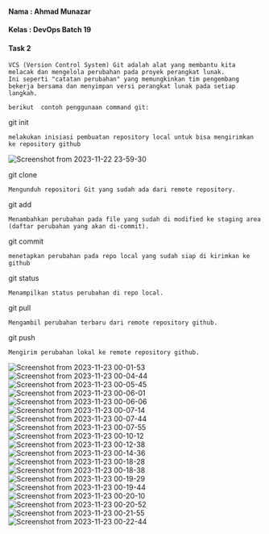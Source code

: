 #### Nama : Ahmad Munazar
#### Kelas : DevOps Batch 19
#### Task 2

```
VCS (Version Control System) Git adalah alat yang membantu kita melacak dan mengelola perubahan pada proyek perangkat lunak. 
Ini seperti "catatan perubahan" yang memungkinkan tim pengembang bekerja bersama dan menyimpan versi perangkat lunak pada setiap langkah.

berikut  contoh penggunaan command git:
```
git init 
```
melakukan inisiasi pembuatan repository local untuk bisa mengirimkan ke repository github
```

![Screenshot from 2023-11-22 23-59-30](https://github.com/Muna-020/DEVOPS-BATCH-19/assets/74352384/273141a0-ac85-47ad-b953-8300ca1d17f4)

git clone
```
Mengunduh repositori Git yang sudah ada dari remote repository.
```
git add
```
Menambahkan perubahan pada file yang sudah di modified ke staging area (daftar perubahan yang akan di-commit).
```
git commit
```
menetapkan perubahan pada repo local yang sudah siap di kirimkan ke github
```
git status
```
Menampilkan status perubahan di repo local.
```
git pull
```
Mengambil perubahan terbaru dari remote repository github. 
```
git push
```
Mengirim perubahan lokal ke remote repository github.
```

![Screenshot from 2023-11-23 00-01-53](https://github.com/Muna-020/DEVOPS-BATCH-19/assets/74352384/58221a16-a51c-4c6b-9525-c3018b4d72ea)
![Screenshot from 2023-11-23 00-04-44](https://github.com/Muna-020/DEVOPS-BATCH-19/assets/74352384/19ab297b-08b7-4e6d-81a0-65e55a43ae79)
![Screenshot from 2023-11-23 00-05-45](https://github.com/Muna-020/DEVOPS-BATCH-19/assets/74352384/9bc5150b-e25a-460e-aa76-f530d73dbd58)
![Screenshot from 2023-11-23 00-06-01](https://github.com/Muna-020/DEVOPS-BATCH-19/assets/74352384/4f288546-3697-4769-a2c8-133e033e94f1)
![Screenshot from 2023-11-23 00-06-06](https://github.com/Muna-020/DEVOPS-BATCH-19/assets/74352384/db091fb9-8f70-47fa-9742-2a3a8f9cece4)
![Screenshot from 2023-11-23 00-07-14](https://github.com/Muna-020/DEVOPS-BATCH-19/assets/74352384/8e592f34-e2a0-47c6-867f-27593af78032)
![Screenshot from 2023-11-23 00-07-44](https://github.com/Muna-020/DEVOPS-BATCH-19/assets/74352384/17996587-a887-4715-8d66-7c2e05e8b9fd)
![Screenshot from 2023-11-23 00-07-55](https://github.com/Muna-020/DEVOPS-BATCH-19/assets/74352384/87a29e92-c1a9-469b-a014-900f8650cc16)
![Screenshot from 2023-11-23 00-10-12](https://github.com/Muna-020/DEVOPS-BATCH-19/assets/74352384/9e4c5fb4-d034-4ee3-8da4-4a0a296be9b1)
![Screenshot from 2023-11-23 00-12-38](https://github.com/Muna-020/DEVOPS-BATCH-19/assets/74352384/fdf6da7a-67fc-4d6b-bbb5-974902bb608b)
![Screenshot from 2023-11-23 00-14-36](https://github.com/Muna-020/DEVOPS-BATCH-19/assets/74352384/e21c5092-a96f-4e88-b92a-9d1709e1903b)
![Screenshot from 2023-11-23 00-18-28](https://github.com/Muna-020/DEVOPS-BATCH-19/assets/74352384/d1f9ee3a-23f5-443f-aa80-8e7caf448f1d)
![Screenshot from 2023-11-23 00-18-38](https://github.com/Muna-020/DEVOPS-BATCH-19/assets/74352384/4ae5a5f3-1243-4c97-ab45-43250e85d967)
![Screenshot from 2023-11-23 00-19-29](https://github.com/Muna-020/DEVOPS-BATCH-19/assets/74352384/924efc3e-ca47-48d4-a3d0-3930bbe591bc)
![Screenshot from 2023-11-23 00-19-44](https://github.com/Muna-020/DEVOPS-BATCH-19/assets/74352384/4f0cf402-8ccb-4f85-aab2-933076b06451)
![Screenshot from 2023-11-23 00-20-10](https://github.com/Muna-020/DEVOPS-BATCH-19/assets/74352384/39f7c8ce-9da0-482a-b44c-3a8f716d16de)
![Screenshot from 2023-11-23 00-20-52](https://github.com/Muna-020/DEVOPS-BATCH-19/assets/74352384/c390a780-d145-4ac2-bf8a-dfc846739176)
![Screenshot from 2023-11-23 00-21-55](https://github.com/Muna-020/DEVOPS-BATCH-19/assets/74352384/1f8ab03a-f041-475e-83dd-8bc301977af1)
![Screenshot from 2023-11-23 00-22-44](https://github.com/Muna-020/DEVOPS-BATCH-19/assets/74352384/d2eb9a1d-fc60-41a2-bc80-c6ad613c4075)
